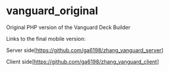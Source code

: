 # vanguard_original
Original PHP version of the Vanguard Deck Builder

Links to the final mobile version:

Server side[https://github.com/ga6198/zhang_vanguard_server]

Client side[https://github.com/ga6198/zhang_vanguard_client]
